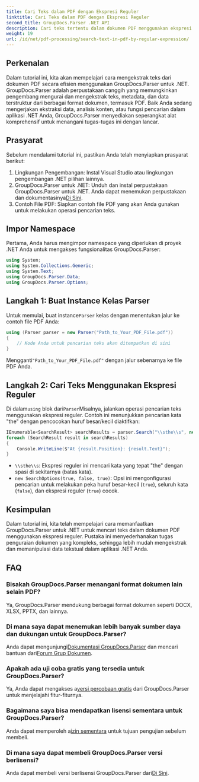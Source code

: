 ```yaml
---
title: Cari Teks dalam PDF dengan Ekspresi Reguler
linktitle: Cari Teks dalam PDF dengan Ekspresi Reguler
second_title: GroupDocs.Parser .NET API
description: Cari teks tertentu dalam dokumen PDF menggunakan ekspresi reguler dengan GroupDocs.Parser. Ekstrak, analisis, dan manipulasi teks PDF dengan mudah.
weight: 19
url: /id/net/pdf-processing/search-text-in-pdf-by-regular-expression/
---
```

## Perkenalan
Dalam tutorial ini, kita akan mempelajari cara mengekstrak teks dari dokumen PDF secara efisien menggunakan GroupDocs.Parser untuk .NET. GroupDocs.Parser adalah perpustakaan canggih yang memungkinkan pengembang mengurai dan mengekstrak teks, metadata, dan data terstruktur dari berbagai format dokumen, termasuk PDF. Baik Anda sedang mengerjakan ekstraksi data, analisis konten, atau fungsi pencarian dalam aplikasi .NET Anda, GroupDocs.Parser menyediakan seperangkat alat komprehensif untuk menangani tugas-tugas ini dengan lancar.
## Prasyarat
Sebelum mendalami tutorial ini, pastikan Anda telah menyiapkan prasyarat berikut:
1. Lingkungan Pengembangan: Instal Visual Studio atau lingkungan pengembangan .NET pilihan lainnya.
2.  GroupDocs.Parser untuk .NET: Unduh dan instal perpustakaan GroupDocs.Parser untuk .NET. Anda dapat menemukan perpustakaan dan dokumentasinya[Di Sini](https://releases.groupdocs.com/parser/net/).
3. Contoh File PDF: Siapkan contoh file PDF yang akan Anda gunakan untuk melakukan operasi pencarian teks.

## Impor Namespace
Pertama, Anda harus mengimpor namespace yang diperlukan di proyek .NET Anda untuk mengakses fungsionalitas GroupDocs.Parser:
```csharp
using System;
using System.Collections.Generic;
using System.Text;
using GroupDocs.Parser.Data;
using GroupDocs.Parser.Options;
```
## Langkah 1: Buat Instance Kelas Parser
 Untuk memulai, buat instance`Parser` kelas dengan menentukan jalur ke contoh file PDF Anda:
```csharp
using (Parser parser = new Parser("Path_to_Your_PDF_File.pdf"))
{
    // Kode Anda untuk pencarian teks akan ditempatkan di sini
}
```
 Mengganti`"Path_to_Your_PDF_File.pdf"` dengan jalur sebenarnya ke file PDF Anda.
## Langkah 2: Cari Teks Menggunakan Ekspresi Reguler
 Di dalam`using` blok dari`Parser`Misalnya, jalankan operasi pencarian teks menggunakan ekspresi reguler. Contoh ini menunjukkan pencarian kata "the" dengan pencocokan huruf besar/kecil diaktifkan:
```csharp
IEnumerable<SearchResult> searchResults = parser.Search("\\sthe\\s", new SearchOptions(true, false, true));
foreach (SearchResult result in searchResults)
{
    Console.WriteLine($"At {result.Position}: {result.Text}");
}
```
- `\\sthe\\s`: Ekspresi reguler ini mencari kata yang tepat "the" dengan spasi di sekitarnya (batas kata).
- `new SearchOptions(true, false, true)`: Opsi ini mengonfigurasi pencarian untuk melakukan peka huruf besar-kecil (`true`), seluruh kata (`false`), dan ekspresi reguler (`true`) cocok.

## Kesimpulan
Dalam tutorial ini, kita telah mempelajari cara memanfaatkan GroupDocs.Parser untuk .NET untuk mencari teks dalam dokumen PDF menggunakan ekspresi reguler. Pustaka ini menyederhanakan tugas penguraian dokumen yang kompleks, sehingga lebih mudah mengekstrak dan memanipulasi data tekstual dalam aplikasi .NET Anda.

## FAQ
### Bisakah GroupDocs.Parser menangani format dokumen lain selain PDF?
Ya, GroupDocs.Parser mendukung berbagai format dokumen seperti DOCX, XLSX, PPTX, dan lainnya.
### Di mana saya dapat menemukan lebih banyak sumber daya dan dukungan untuk GroupDocs.Parser?
 Anda dapat mengunjungi[Dokumentasi GroupDocs.Parser](https://tutorials.groupdocs.com/parser/net/) dan mencari bantuan dari[Forum Grup Dokumen](https://forum.groupdocs.com/c/parser/17).
### Apakah ada uji coba gratis yang tersedia untuk GroupDocs.Parser?
 Ya, Anda dapat mengakses a[versi percobaan gratis](https://releases.groupdocs.com/) dari GroupDocs.Parser untuk menjelajahi fitur-fiturnya.
### Bagaimana saya bisa mendapatkan lisensi sementara untuk GroupDocs.Parser?
 Anda dapat memperoleh a[izin sementara](https://purchase.groupdocs.com/temporary-license/) untuk tujuan pengujian sebelum membeli.
### Di mana saya dapat membeli GroupDocs.Parser versi berlisensi?
 Anda dapat membeli versi berlisensi GroupDocs.Parser dari[Di Sini](https://purchase.groupdocs.com/buy).